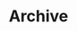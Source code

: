 ---
title: "Archive"
layout: "archives"
url: "/archives/"
summary: archives
comments: false
toc: false
ShowFullTextinRSS: false
---